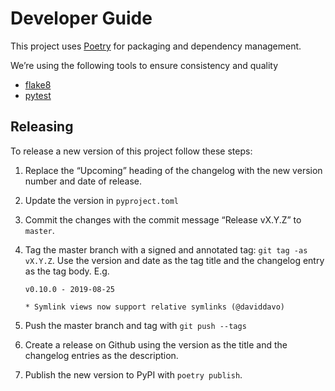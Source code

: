 # Developer Guide

This project uses [Poetry][] for packaging and dependency management.

We’re using the following tools to ensure consistency and quality

- [flake8](https://github.com/PyCQA/flake8)
- [pytest](https://docs.pytest.org/)

[poetry]: https://python-poetry.org/

## Releasing

To release a new version of this project follow these steps:

1. Replace the “Upcoming” heading of the changelog with the new version number
   and date of release.
2. Update the version in `pyproject.toml`
3. Commit the changes with the commit message “Release vX.Y.Z” to `master`.
4. Tag the master branch with a signed and annotated tag: `git tag -as vX.Y.Z`.
   Use the version and date as the tag title and the changelog entry as the tag body. E.g.

   ```
   v0.10.0 - 2019-08-25

   * Symlink views now support relative symlinks (@daviddavo)
   ```

5. Push the master branch and tag with `git push --tags`
6. Create a release on Github using the version as the title and the changelog
   entries as the description.
7. Publish the new version to PyPI with `poetry publish`.
